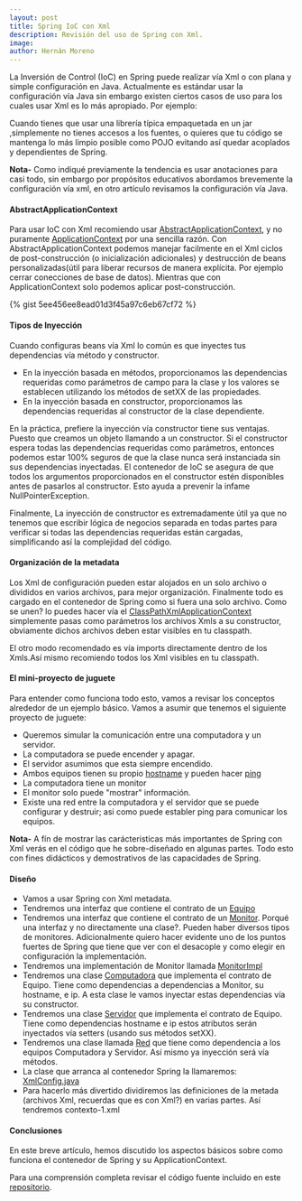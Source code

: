 ```yaml
---
layout: post
title: Spring IoC con Xml
description: Revisión del uso de Spring con Xml.
image: 
author: Hernán Moreno
---
```


La Inversión de Control (IoC) en Spring puede realizar vía Xml o con plana y simple configuración en Java. Actualmente es estándar usar la configuración vía Java sin embargo existen ciertos casos de uso para los cuales usar Xml es lo más apropiado. Por ejemplo:

Cuando tienes que usar una librería  típica empaquetada en un jar ,simplemente no tienes accesos a los fuentes, o quieres que tu código se mantenga lo más limpio posible como POJO  evitando así quedar acoplados y dependientes de Spring. 

**Nota-** Como indiqué previamente la tendencia es usar anotaciones para casi todo, sin embargo por propósitos educativos abordamos brevemente la configuración vía xml, en otro artículo revisamos la configuración vía Java. 


#### AbstractApplicationContext

Para usar IoC con Xml recomiendo usar [AbstractApplicationContext](https://docs.spring.io/spring-framework/docs/current/javadoc-api/org/springframework/context/support/AbstractApplicationContext.html), y no puramente [ApplicationContext](https://docs.spring.io/spring-framework/docs/current/javadoc-api/org/springframework/context/ApplicationContext.html) por una sencilla razón. Con AbstractApplicationContext podemos manejar facilmente en el Xml ciclos de post-construcción (o inicialización adicionales) y destrucción de beans personalizadas(útil para liberar recursos de manera explícita. Por ejemplo cerrar conecciones de base de datos). Mientras que con ApplicationContext solo podemos aplicar post-construcción.

{% gist 5ee456ee8ead01d3f45a97c6eb67cf72 %}

#### Tipos de Inyección
Cuando configuras beans vía Xml lo común es que inyectes tus dependencias vía método y constructor. 

* En la inyección basada en métodos, proporcionamos las dependencias requeridas como parámetros de campo para la clase y los valores se establecen utilizando los métodos de setXX de las propiedades.
* En la inyección basada en constructor, proporcionamos las dependencias requeridas al constructor de la clase dependiente.

En la práctica, prefiere la inyección vía constructor tiene sus ventajas. Puesto que creamos un objeto llamando a un constructor. Si el constructor espera todas las dependencias requeridas como parámetros, entonces podemos estar 100% seguros de que la clase nunca será instanciada sin sus dependencias inyectadas. El contenedor de IoC se asegura de que todos los argumentos proporcionados en el constructor estén disponibles antes de pasarlos al constructor. Esto ayuda a prevenir la infame NullPointerException.

Finalmente, La inyección de constructor es extremadamente útil ya que no tenemos que escribir lógica de negocios separada en todas partes para verificar si todas las dependencias requeridas están cargadas, simplificando así la complejidad del código.

#### Organización de la metadata
Los Xml de configuración pueden estar alojados en un solo archivo o divididos en varios archivos, para mejor organización. Finalmente todo es cargado en el contenedor de Spring como si fuera una solo archivo. Como se unen? lo puedes hacer vía el [ClassPathXmlApplicationContext](https://docs.spring.io/spring-framework/docs/current/javadoc-api/org/springframework/context/support/ClassPathXmlApplicationContext.html) simplemente pasas como parámetros los archivos Xmls a su constructor, obviamente dichos archivos deben estar visibles en tu classpath.

El otro modo recomendado es vía imports directamente dentro de los Xmls.Así mismo recomiendo todos los Xml visibles en tu classpath.  

#### El mini-proyecto de juguete

Para entender como funciona todo esto, vamos a revisar los conceptos alrededor de un ejemplo básico. Vamos a asumir que tenemos el siguiente proyecto de juguete:
* Queremos simular la comunicación entre una computadora y un servidor.
* La computadora se puede encender y apagar.
* El servidor asumimos que esta siempre encendido.
* Ambos equipos tienen su propio [hostname](https://es.wikipedia.org/wiki/Hostname) y pueden hacer [ping](https://es.wikipedia.org/wiki/Ping)
* La computadora tiene un monitor
* El monitor solo puede "mostrar" información.
* Existe una red entre la computadora y el servidor que se puede configurar y destruir; asi como puede establer ping para comunicar los equipos.

**Nota-** A fín de mostrar las carácteristicas más importantes de Spring con Xml verás en el código que he sobre-diseñado en algunas partes. Todo esto con fines didácticos y demostrativos de las capacidades de Spring.

#### Diseño
* Vamos a usar Spring con Xml metadata. 
* Tendremos una interfaz que contiene el contrato de un [Equipo](https://github.com/sistecma/spring-desde-cero/blob/1fcdf6dc9bd1319b3a8fbf401c638ad25aad9ea3/app/ioc-di-xml/src/main/java/com/sistecma/springdesdecero/iocdi/Equipo.java#L3)
* Tendremos una interfaz que contiene el contrato de un [Monitor](https://github.com/sistecma/spring-desde-cero/blob/1fcdf6dc9bd1319b3a8fbf401c638ad25aad9ea3/app/ioc-di-xml/src/main/java/com/sistecma/springdesdecero/iocdi/Monitor.java#L3). Porqué una interfaz y no directamente una clase?. Pueden haber diversos tipos de monitores. Adicionalmente quiero hacer evidente uno de los puntos fuertes de Spring que tiene que ver con el desacople y como elegir en configuración la implementación.
* Tendremos una implementación de Monitor llamada [MonitorImpl](https://github.com/sistecma/spring-desde-cero/blob/1fcdf6dc9bd1319b3a8fbf401c638ad25aad9ea3/app/ioc-di-xml/src/main/java/com/sistecma/springdesdecero/iocdi/MonitorImpl.java#L4)  
* Tendremos una clase [Computadora](https://github.com/sistecma/spring-desde-cero/blob/1fcdf6dc9bd1319b3a8fbf401c638ad25aad9ea3/app/ioc-di-xml/src/main/java/com/sistecma/springdesdecero/iocdi/ComputadoraDI.java#L3) que implementa el contrato de Equipo. Tiene como dependencias a dependencias a Monitor, su hostname, e ip. A esta clase le vamos inyectar estas dependencias vía su constructor. 
* Tendremos una clase [Servidor](https://github.com/sistecma/spring-desde-cero/blob/1fcdf6dc9bd1319b3a8fbf401c638ad25aad9ea3/app/ioc-di-xml/src/main/java/com/sistecma/springdesdecero/iocdi/Servidor.java#L4) que implementa el contrato de Equipo. Tiene como dependencias hostname e ip estos atributos serán inyectados vía setters (usando sus métodos setXX).
* Tendremos una clase llamada [Red](https://github.com/sistecma/spring-desde-cero/blob/a4e5948dbda5336f49d5390bb31b7d568d294f65/app/ioc-di-xml/src/main/java/com/sistecma/springdesdecero/iocdi/Red.java#L4) que tiene como dependencia a los equipos Computadora y Servidor. Así mismo ya inyección será vía métodos. 
* La clase que arranca al contenedor Spring la llamaremos: [XmlConfig.java](https://github.com/sistecma/spring-desde-cero/blob/1fcdf6dc9bd1319b3a8fbf401c638ad25aad9ea3/app/ioc-di-xml/src/main/java/com/sistecma/springdesdecero/iocdi/XmlConfig.java#L6)
* Para hacerlo más divertido dividiremos las definiciones de la metada (archivos Xml, recuerdas que es con Xml?) en varias partes. Así tendremos contexto-1.xml

#### Conclusiones

En este breve artículo, hemos discutido los aspectos básicos sobre como funciona el contenedor de Spring y su ApplicationContext. 

Para una comprensión completa revisar el código fuente incluido en este [repositorio](https://github.com/sistecma/spring-desde-cero).         

